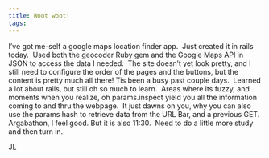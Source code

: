 ```yaml
---
title: Woot woot!
tags: 
---
```

I’ve got me-self a google maps location finder app.  Just created it in rails today. 
Used both the geocoder Ruby gem and the Google Maps API in JSON to access the data I needed.  The site doesn’t yet look pretty, and I still need to configure the order of the pages and the buttons, but the content is pretty much all there!
Tis been a busy past couple days.  Learned a lot about rails, but still oh so much to learn.  Areas where its fuzzy, and moments when you realize, oh params.inspect yield you all the information coming to and thru the webpage.  It just dawns on you, why you can also use the params hash to retrieve data from the URL Bar, and a previous GET.
Argabathon, I feel good. But it is also 11:30.  Need to do a little more study and then turn in.

JL
